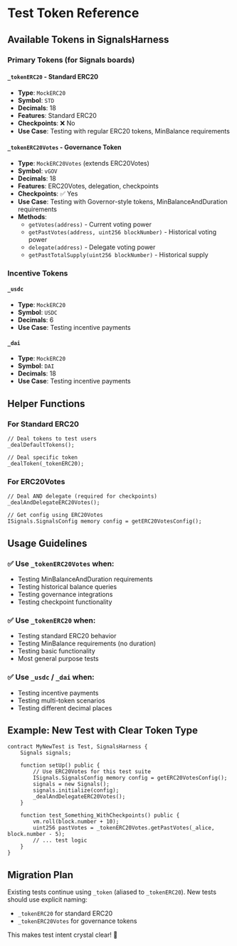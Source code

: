 # Test Token Reference

## Available Tokens in SignalsHarness

### Primary Tokens (for Signals boards)

#### `_tokenERC20` - Standard ERC20
- **Type**: `MockERC20`
- **Symbol**: `STD`
- **Decimals**: 18
- **Features**: Standard ERC20
- **Checkpoints**: ❌ No
- **Use Case**: Testing with regular ERC20 tokens, MinBalance requirements

#### `_tokenERC20Votes` - Governance Token
- **Type**: `MockERC20Votes` (extends ERC20Votes)
- **Symbol**: `vGOV`
- **Decimals**: 18
- **Features**: ERC20Votes, delegation, checkpoints
- **Checkpoints**: ✅ Yes
- **Use Case**: Testing with Governor-style tokens, MinBalanceAndDuration requirements
- **Methods**:
  - `getVotes(address)` - Current voting power
  - `getPastVotes(address, uint256 blockNumber)` - Historical voting power
  - `delegate(address)` - Delegate voting power
  - `getPastTotalSupply(uint256 blockNumber)` - Historical supply

### Incentive Tokens

#### `_usdc`
- **Type**: `MockERC20`
- **Symbol**: `USDC`
- **Decimals**: 6
- **Use Case**: Testing incentive payments

#### `_dai`
- **Type**: `MockERC20`
- **Symbol**: `DAI`
- **Decimals**: 18
- **Use Case**: Testing incentive payments


## Helper Functions

### For Standard ERC20

```solidity
// Deal tokens to test users
_dealDefaultTokens();

// Deal specific token
_dealToken(_tokenERC20);
```

### For ERC20Votes

```solidity
// Deal AND delegate (required for checkpoints)
_dealAndDelegateERC20Votes();

// Get config using ERC20Votes
ISignals.SignalsConfig memory config = getERC20VotesConfig();
```

## Usage Guidelines

### ✅ Use `_tokenERC20Votes` when:
- Testing MinBalanceAndDuration requirements
- Testing historical balance queries
- Testing governance integrations
- Testing checkpoint functionality

### ✅ Use `_tokenERC20` when:
- Testing standard ERC20 behavior
- Testing MinBalance requirements (no duration)
- Testing basic functionality
- Most general purpose tests

### ✅ Use `_usdc` / `_dai` when:
- Testing incentive payments
- Testing multi-token scenarios
- Testing different decimal places

## Example: New Test with Clear Token Type

```solidity
contract MyNewTest is Test, SignalsHarness {
    Signals signals;

    function setUp() public {
        // Use ERC20Votes for this test suite
        ISignals.SignalsConfig memory config = getERC20VotesConfig();
        signals = new Signals();
        signals.initialize(config);
        _dealAndDelegateERC20Votes();
    }

    function test_Something_WithCheckpoints() public {
        vm.roll(block.number + 10);
        uint256 pastVotes = _tokenERC20Votes.getPastVotes(_alice, block.number - 5);
        // ... test logic
    }
}
```

## Migration Plan

Existing tests continue using `_token` (aliased to `_tokenERC20`). New tests should use explicit naming:
- `_tokenERC20` for standard ERC20
- `_tokenERC20Votes` for governance tokens

This makes test intent crystal clear! 🎯
